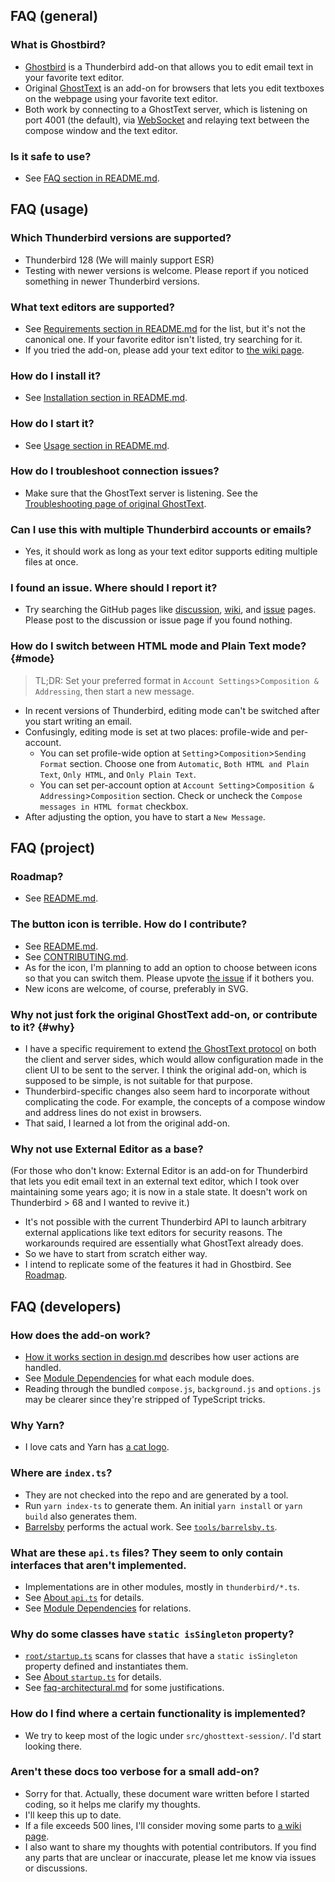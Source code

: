## FAQ (general)

### What is Ghostbird?

* [Ghostbird](https://github.com/exteditor/ghostbird/) is a Thunderbird add-on that allows you to edit email text in your favorite text editor.
* Original [GhostText][gt] is an add-on for browsers that lets you edit textboxes on the webpage using your favorite text editor.
* Both work by connecting to a GhostText server, which is listening on port 4001 (the default), via [WebSocket](https://en.wikipedia.org/wiki/WebSocket) and relaying text between the compose window and the text editor.

### Is it safe to use?

* See [FAQ section in README.md](../README.md#faq).

## FAQ (usage)

### Which Thunderbird versions are supported?

* Thunderbird 128 (We will mainly support ESR)
* Testing with newer versions is welcome. Please report if you noticed something in newer Thunderbird versions.

### What text editors are supported?

* See [Requirements section in README.md](../README.md#requirements) for the list, but it's not the canonical one. If your favorite editor isn't listed, try searching for it.
* If you tried the add-on, please add your text editor to [the wiki page](https://github.com/exteditor/ghostbird/wiki/Text_editors_known_to_work_with).

### How do I install it?

* See [Installation section in README.md](../README.md#installation).

### How do I start it?

* See [Usage section in README.md](../README.md#usage).

### How do I troubleshoot connection issues?

* Make sure that the GhostText server is listening. See the [Troubleshooting page of original GhostText](https://ghosttext.fregante.com/troubleshooting/#unable-to-connect).

### Can I use this with multiple Thunderbird accounts or emails?

* Yes, it should work as long as your text editor supports editing multiple files at once.

### I found an issue. Where should I report it?

* Try searching the GitHub pages like [discussion][discussion], [wiki][wiki], and [issue][issue] pages. Please post to the discussion or issue page if you found nothing.

### How do I switch between HTML mode and Plain Text mode? {#mode}

> TL;DR: Set your preferred format in `Account Settings`>`Composition & Addressing`, then start a new message.

* In recent versions of Thunderbird, editing mode can't be switched after you start writing an email.
* Confusingly, editing mode is set at two places: profile-wide and per-account.
  * You can set profile-wide option at `Setting`>`Composition`>`Sending Format` section. Choose one from `Automatic`, `Both HTML and Plain Text`, `Only HTML`, and `Only Plain Text`.
  * You can set per-account option at `Account Setting`>`Composition & Addressing`>`Composition` section. Check or uncheck the `Compose messages in HTML format` checkbox.
* After adjusting the option, you have to start a `New Message`.

## FAQ (project)

### Roadmap?

* See [README.md](../README.md#roadmap).

### The button icon is terrible. How do I contribute?

* See [README.md](../README.md#contributing).
* See [CONTRIBUTING.md](../CONTRIBUTING.md).
* As for the icon, I'm planning to add an option to choose between icons so that you can switch them. Please upvote [the issue][chooseicon] if it bothers you.
* New icons are welcome, of course, preferably in SVG.

### Why not just fork the original GhostText add-on, or contribute to it? {#why}

* I have a specific requirement to extend [the GhostText protocol][protocol] on both the client and server sides, which would allow configuration made in the client UI to be sent to the server. I think the original add-on, which is supposed to be simple, is not suitable for that purpose.
* Thunderbird-specific changes also seem hard to incorporate without complicating the code. For example, the concepts of a compose window and address lines do not exist in browsers.
* That said, I learned a lot from the original add-on.

### Why not use External Editor as a base?

(For those who don't know: External Editor is an add-on for Thunderbird that lets you edit email text in an external text editor, which I took over maintaining some years ago; it is now in a stale state. It doesn't work on Thunderbird > 68 and I wanted to revive it.)

* It's not possible with the current Thunderbird API to launch arbitrary external applications like text editors for security reasons. The workarounds required are essentially what GhostText already does.
* So we have to start from scratch either way.
* I intend to replicate some of the features it had in Ghostbird. See [Roadmap](../README.md#roadmap).

## FAQ (developers)

### How does the add-on work?

* [How it works section in design.md](./design.md#how-it-works) describes how user actions are handled.
* See [Module Dependencies](./design.md#module-dependencies) for what each module does.
* Reading through the bundled `compose.js`, `background.js` and `options.js` may be clearer since they're stripped of TypeScript tricks.

### Why Yarn?

* I love cats and Yarn has [a cat logo](https://github.com/yarnpkg/assets).

### Where are `index.ts`?

* They are not checked into the repo and are generated by a tool.
* Run `yarn index-ts` to generate them. An initial `yarn install` or `yarn build` also generates them.
* [Barrelsby](https://github.com/bencoveney/barrelsby) performs the actual work. See [`tools/barrelsby.ts`](../tools/barrelsby.ts).

### What are these `api.ts` files? They seem to only contain interfaces that aren't implemented.

* Implementations are in other modules, mostly in `thunderbird/*.ts`.
* See [About `api.ts`](./design.md#about-apits) for details.
* See [Module Dependencies](./design.md#module-dependencies) for relations.

### Why do some classes have `static isSingleton` property?

* [`root/startup.ts`][startup] scans for classes that have a `static isSingleton` property defined and instantiates them.
* See [About `startup.ts`](./design.md#about-startupts) for details.
* See [faq-architectural.md](./faq-architectural.md) for some justifications.

### How do I find where a certain functionality is implemented?

* We try to keep most of the logic under `src/ghosttext-session/`. I'd start looking there.

### Aren't these docs too verbose for a small add-on?

* Sorry for that. Actually, these document ware written before I started coding, so it helps me clarify my thoughts.
* I'll keep this up to date.
* If a file exceeds 500 lines, I'll consider moving some parts to [a wiki page][wiki].
* I also want to share my thoughts with potential contributors. If you find any parts that are unclear or inaccurate, please let me know via issues or discussions.

[wiki]: https://github.com/exteditor/ghostbird/wiki
[issue]: https://github.com/exteditor/ghostbird/issues
[discussion]: https://github.com/exteditor/ghostbird/discussions
[startup]: ../src/root/startup.ts
[protocol]: https://github.com/fregante/GhostText/blob/main/PROTOCOL.md
[gt]: https://ghosttext.fregante.com/
[chooseicon]: https://github.com/exteditor/ghostbird/issues/<placeholder>
